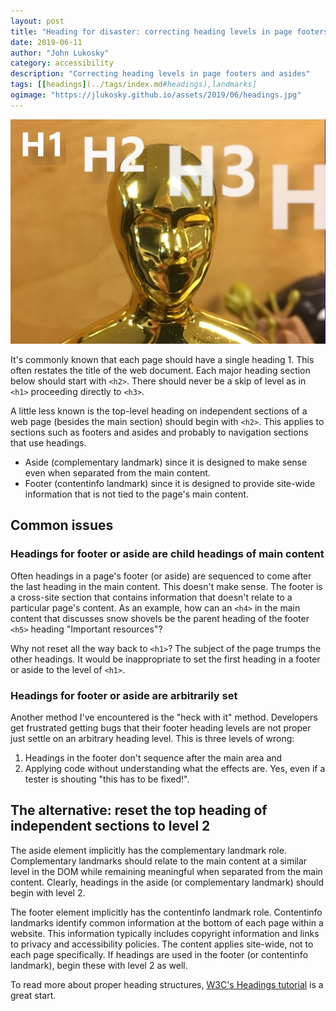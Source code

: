 ```yaml
---
layout: post
title: "Heading for disaster: correcting heading levels in page footers and asides"
date: 2019-06-11
author: "John Lukosky"
category: accessibility
description: "Correcting heading levels in page footers and asides"
tags: [[headings](../tags/index.md#headings),landmarks]
ogimage: "https://jlukosky.github.io/assets/2019/06/headings.jpg"
---
```


![A sharply focused horse on a beach next to two blurred horses](/assets/2019/06/headings.jpg)

It's commonly known that each page should have a single heading 1. This often restates the title of the web document. Each major heading section below should start with `<h2>`. There should never be a skip of level as in `<h1>` proceeding directly to `<h3>`.

A little less known is the top-level heading on independent sections of a web page (besides the main section) should begin with `<h2>`. This applies to sections such as footers and asides and probably to navigation sections that use headings.

- Aside (complementary landmark) since it is designed to make sense even when separated from the main content.
- Footer (contentinfo landmark) since it is designed to provide site-wide information that is not tied to the page's main content.

## Common issues

### Headings for footer or aside are child headings of main content

Often headings in a page's footer (or aside) are sequenced to come after the last heading in the main content. This doesn't make sense. The footer is a cross-site section that contains information that doesn't relate to a particular page's content. As an example, how can an `<h4>` in the main content that discusses snow shovels be the parent heading of the footer `<h5>` heading "Important resources"?

Why not reset all the way back to `<h1>`? The subject of the page trumps the other headings. It would be inappropriate to set the first heading in a footer or aside to the level of `<h1>`.

### Headings for footer or aside are arbitrarily set

Another method I've encountered is the "heck with it" method. Developers get frustrated getting bugs that their footer heading levels are not proper just settle on an arbitrary heading level. This is three levels of wrong:

1. Headings in the footer don't sequence after the main area and
2. Applying code without understanding what the effects are. Yes, even if a tester is shouting "this has to be fixed!".

## The alternative: reset the top heading of independent sections to level 2

The aside element implicitly has the complementary landmark role. Complementary landmarks should relate to the main content at a similar level in the DOM while remaining meaningful when separated from the main content. Clearly, headings in the aside (or complementary landmark) should begin with level 2.

The footer element implicitly has the contentinfo landmark role. Contentinfo landmarks identify common information at the bottom of each page within a website. This information typically includes copyright information and links to privacy and accessibility policies. The content applies site-wide, not to each page specifically. If headings are used in the footer  (or contentinfo landmark), begin these with level 2 as well.

To read more about proper heading structures, [W3C's Headings tutorial](https://www.w3.org/WAI/tutorials/page-structure/headings/#main-heading-before-navigation) is a great start.
